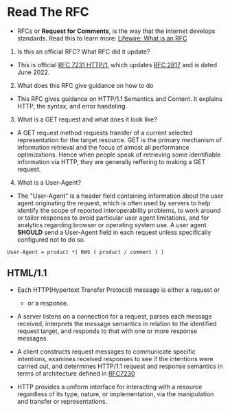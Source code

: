 # Read The RFC 

- RFCs or **Request for Comments**, is the way that the internet develops standards. Read this to learn more: [Lifewire: What is an RFC](https://www.lifewire.com/what-is-internet-request-for-comments-rfc-4092366)


1. Is this an official RFC? What RFC did it update?
  
  - This is official [RFC 7231 HTTP/1.](https://www.rfc-editor.org/rfc/rfc7231.txt) which updates [RFC 2817](https://www.rfc-editor.org/rfc/rfc2817) and is dated June 2022.  


2. What does this RFC give guidance on how to do

  - This RFC gives guidance on HTTP/1.1 Semantics and Content. It explains HTTP, the syntax, and error handeling.  

3. What is a GET request and what does it look like?

  - A GET request method requests transfer of a current selected representation for the target resource. GET is the primary mechanism of information retrieval and the focus of almost all performance optimizations. Hence when people speak of retrieving some identifiable information via HTTP, they are generally reffering to making a GET request.

4. What is a User-Agent?

  - The "User-Agent" is a  header field containing information about the user agent originating the request, which is often used by servers to help identify the scope of reported interoperability problems, to work around or tailor responses to avoid particular user agent limitations, and for analytics regarding browser or operating system use. A user agent **SHOULD** send a User-Agent field in each request unless specifically configured not to do so.

  `User-Agent = product *( RWS ( product / comment ) )`


## HTML/1.1
 
  - Each HTTP(Hypertext Transfer Protocol) message is either a request or 
    - or a response. 
        
  - A server listens on a connection for a request, parses each message received, interprets the message semantics in relation to the identified request target, and responds to that with one or more response messages. 
    
  - A client constructs request messages to communicate specific intentions, examines received responses to see if the intentions were carried out, and determines HTTP/1.1 request and response semantics in terms of architecture defined in [RFC7230](https://www.rfc-editor.org/rfc/rfc7230)
  
  - HTTP provides a uniform interface for interacting with a resource regardless of its type, nature, or implementation, via the manipulation and transfer or representations. 
  
 
